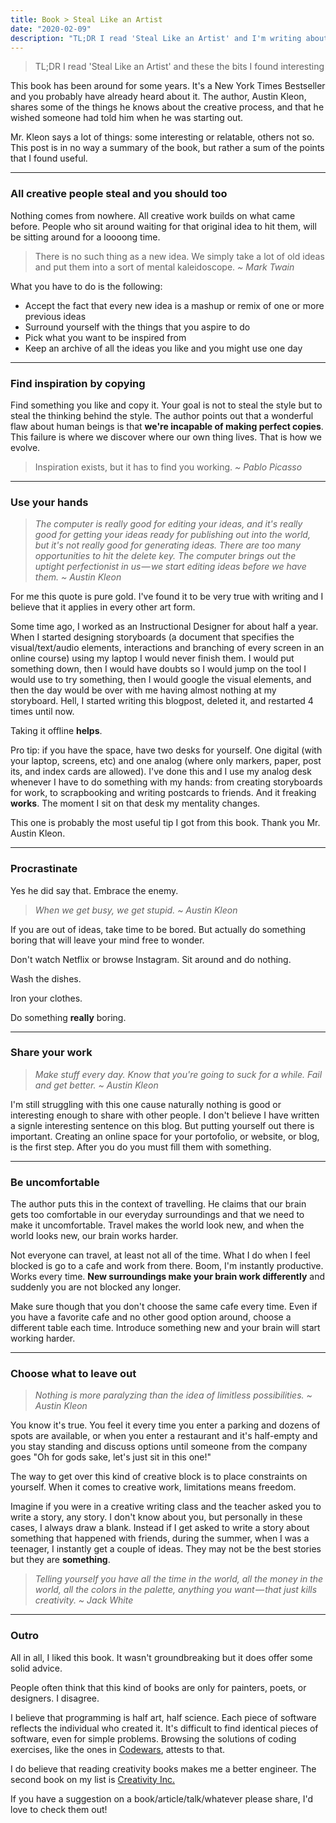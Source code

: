 ```yaml
---
title: Book > Steal Like an Artist
date: "2020-02-09"
description: "TL;DR I read 'Steal Like an Artist' and I'm writing about the bits I found interesting"
---
```


> TL;DR I read 'Steal Like an Artist' and these the bits I found interesting

This book has been around for some years. It's a New York Times Bestseller and you probably have already heard about it. The author, Austin Kleon, shares some of the things he knows about the creative process, and that he wished someone had told him when he was starting out.

Mr. Kleon says a lot of things: some interesting or relatable, others not so. This post is in no way a summary of the book, but rather a sum of the points that I found useful.

---

### All creative people steal and you should too

Nothing comes from nowhere. All creative work builds on what came before. People who sit around waiting for that original idea to hit them, will be sitting around for a loooong time.

> There is no such thing as a new idea. We simply take a lot of old ideas and put them into a sort of mental kaleidoscope. _~ Mark Twain_

What you have to do is the following:

- Accept the fact that every new idea is a mashup or remix of one or more previous ideas
- Surround yourself with the things that you aspire to do
- Pick what you want to be inspired from
- Keep an archive of all the ideas you like and you might use one day

---

### Find inspiration by copying

Find something you like and copy it. Your goal is not to steal the style but to steal the thinking behind the style. The author points out that a wonderful flaw about human beings is that **we're incapable of making perfect copies**. This failure is where we discover where our own thing lives. That is how we evolve.

> Inspiration exists, but it has to find you working. _~ Pablo Picasso_

---

### Use your hands

> _The computer is really good for editing your ideas, and it's really good for getting your ideas ready for publishing out into the world, but it's not really good for generating ideas. There are too many opportunities to hit the delete key. The computer brings out the uptight perfectionist in us — we start editing ideas before we have them. ~ Austin Kleon_

For me this quote is pure gold. I've found it to be very true with writing and I believe that it applies in every other art form.

Some time ago, I worked as an Instructional Designer for about half a year. When I started designing storyboards (a document that specifies the visual/text/audio elements, interactions and branching of every screen in an online course) using my laptop I would never finish them. I would put something down, then I would have doubts so I would jump on the tool I would use to try something, then I would google the visual elements, and then the day would be over with me having almost nothing at my storyboard. Hell, I started writing this blogpost, deleted it, and restarted 4 times until now.

Taking it offline **helps**.

Pro tip: if you have the space, have two desks for yourself. One digital (with your laptop, screens, etc) and one analog (where only markers, paper, post its, and index cards are allowed). I've done this and I use my analog desk whenever I have to do something with my hands: from creating storyboards for work, to scrapbooking and writing postcards to friends. And it freaking **works**. The moment I sit on that desk my mentality changes.

This one is probably the most useful tip I got from this book. Thank you Mr. Austin Kleon.

---

### Procrastinate

Yes he did say that. Embrace the enemy.

> _When we get busy, we get stupid. ~ Austin Kleon_

If you are out of ideas, take time to be bored. But actually do something boring that will leave your mind free to wonder.

Don't watch Netflix or browse Instagram. Sit around and do nothing.

Wash the dishes.

Iron your clothes.

Do something **really** boring.

---

### Share your work

> _Make stuff every day. Know that you're going to suck for a while. Fail and get better. ~ Austin Kleon_

I'm still struggling with this one cause naturally nothing is good or interesting enough to share with other people. I don't believe I have written a signle interesting sentence on this blog. But putting yourself out there is important. Creating an online space for your portofolio, or website, or blog, is the first step. After you do you must fill them with something.

---

### Be uncomfortable

The author puts this in the context of travelling. He claims that our brain gets too comfortable in our everyday surroundings and that we need to make it uncomfortable. Travel makes the world look new, and when the world looks new, our brain works harder.

Not everyone can travel, at least not all of the time. What I do when I feel blocked is go to a cafe and work from there. Boom, I'm instantly productive. Works every time. **New surroundings make your brain work differently** and suddenly you are not blocked any longer.

Make sure though that you don't choose the same cafe every time. Even if you have a favorite cafe and no other good option around, choose a different table each time. Introduce something new and your brain will start working harder.

---

### Choose what to leave out

> _Nothing is more paralyzing than the idea of limitless possibilities. ~ Austin Kleon_

You know it's true. You feel it every time you enter a parking and dozens of spots are available, or when you enter a restaurant and it's half-empty and you stay standing and discuss options until someone from the company goes "Oh for gods sake, let's just sit in this one!"

The way to get over this kind of creative block is to place constraints on yourself. When it comes to creative work, limitations means freedom.

Imagine if you were in a creative writing class and the teacher asked you to write a story, any story. I don't know about you, but personally in these cases, I always draw a blank. Instead if I get asked to write a story about something that happened with friends, during the summer, when I was a teenager, I instantly get a couple of ideas. They may not be the best stories but they are **something**.

> _Telling yourself you have all the time in the world, all the money in the world, all the colors in the palette, anything you want — that just kills creativity. ~ Jack White_

---

### Outro

All in all, I liked this book. It wasn't groundbreaking but it does offer some solid advice.

People often think that this kind of books are only for painters, poets, or designers. I disagree.

I believe that programming is half art, half science. Each piece of software reflects the individual who created it. It's difficult to find identical pieces of software, even for simple problems. Browsing the solutions of coding exercises, like the ones in [Codewars](https://www.codewars.com/), attests to that.

I do believe that reading creativity books makes me a better engineer. The second book on my list is [Creativity Inc.]("http://www.creativityincbook.com/")

If you have a suggestion on a book/article/talk/whatever please share, I'd love to check them out!
